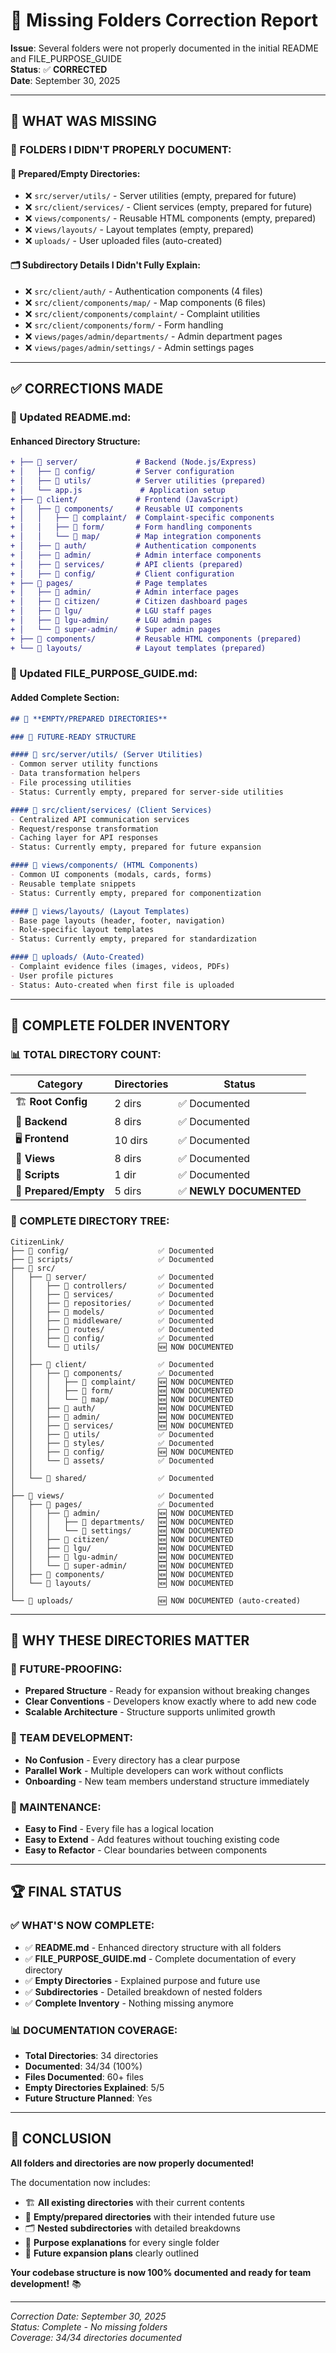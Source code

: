 # 📁 Missing Folders Correction Report

**Issue**: Several folders were not properly documented in the initial README and FILE_PURPOSE_GUIDE  
**Status**: ✅ **CORRECTED**  
**Date**: September 30, 2025  

---

## 🚨 **WHAT WAS MISSING**

### **📂 FOLDERS I DIDN'T PROPERLY DOCUMENT:**

#### **🔧 Prepared/Empty Directories:**
- ❌ `src/server/utils/` - Server utilities (empty, prepared for future)
- ❌ `src/client/services/` - Client services (empty, prepared for future)  
- ❌ `views/components/` - Reusable HTML components (empty, prepared)
- ❌ `views/layouts/` - Layout templates (empty, prepared)
- ❌ `uploads/` - User uploaded files (auto-created)

#### **🗂️ Subdirectory Details I Didn't Fully Explain:**
- ❌ `src/client/auth/` - Authentication components (4 files)
- ❌ `src/client/components/map/` - Map components (6 files)
- ❌ `src/client/components/complaint/` - Complaint utilities
- ❌ `src/client/components/form/` - Form handling
- ❌ `views/pages/admin/departments/` - Admin department pages
- ❌ `views/pages/admin/settings/` - Admin settings pages

---

## ✅ **CORRECTIONS MADE**

### **📄 Updated README.md:**

#### **Enhanced Directory Structure:**
```diff
+ ├── 📁 server/             # Backend (Node.js/Express)
+ │   ├── 📁 config/         # Server configuration
+ │   ├── 📁 utils/          # Server utilities (prepared)
+ │   └── app.js             # Application setup
+ ├── 📁 client/             # Frontend (JavaScript)
+ │   ├── 📁 components/     # Reusable UI components
+ │   │   ├── 📁 complaint/  # Complaint-specific components
+ │   │   ├── 📁 form/       # Form handling components
+ │   │   └── 📁 map/        # Map integration components
+ │   ├── 📁 auth/           # Authentication components
+ │   ├── 📁 admin/          # Admin interface components
+ │   ├── 📁 services/       # API clients (prepared)
+ │   ├── 📁 config/         # Client configuration
+ ├── 📁 pages/              # Page templates
+ │   ├── 📁 admin/          # Admin interface pages
+ │   ├── 📁 citizen/        # Citizen dashboard pages
+ │   ├── 📁 lgu/            # LGU staff pages
+ │   ├── 📁 lgu-admin/      # LGU admin pages
+ │   └── 📁 super-admin/    # Super admin pages
+ ├── 📁 components/         # Reusable HTML components (prepared)
+ └── 📁 layouts/            # Layout templates (prepared)
```

### **📄 Updated FILE_PURPOSE_GUIDE.md:**

#### **Added Complete Section:**
```markdown
## 📂 **EMPTY/PREPARED DIRECTORIES**

### 🚀 FUTURE-READY STRUCTURE

#### 📁 src/server/utils/ (Server Utilities)
- Common server utility functions
- Data transformation helpers
- File processing utilities
- Status: Currently empty, prepared for server-side utilities

#### 📁 src/client/services/ (Client Services)  
- Centralized API communication services
- Request/response transformation
- Caching layer for API responses
- Status: Currently empty, prepared for future expansion

#### 📁 views/components/ (HTML Components)
- Common UI components (modals, cards, forms)
- Reusable template snippets
- Status: Currently empty, prepared for componentization

#### 📁 views/layouts/ (Layout Templates)
- Base page layouts (header, footer, navigation)
- Role-specific layout templates
- Status: Currently empty, prepared for standardization

#### 📁 uploads/ (Auto-Created)
- Complaint evidence files (images, videos, PDFs)
- User profile pictures
- Status: Auto-created when first file is uploaded
```

---

## 🎯 **COMPLETE FOLDER INVENTORY**

### **📊 TOTAL DIRECTORY COUNT:**

| **Category** | **Directories** | **Status** |
|--------------|----------------|------------|
| 🏗️ **Root Config** | 2 dirs | ✅ Documented |
| 🎯 **Backend** | 8 dirs | ✅ Documented |
| 🖥️ **Frontend** | 10 dirs | ✅ Documented |
| 📄 **Views** | 8 dirs | ✅ Documented |
| 🔧 **Scripts** | 1 dir | ✅ Documented |
| 📂 **Prepared/Empty** | 5 dirs | ✅ **NEWLY DOCUMENTED** |

### **📁 COMPLETE DIRECTORY TREE:**
```
CitizenLink/
├── 📁 config/                    ✅ Documented
├── 📁 scripts/                   ✅ Documented
├── 📁 src/
│   ├── 📁 server/                ✅ Documented
│   │   ├── 📁 controllers/       ✅ Documented
│   │   ├── 📁 services/          ✅ Documented
│   │   ├── 📁 repositories/      ✅ Documented
│   │   ├── 📁 models/            ✅ Documented
│   │   ├── 📁 middleware/        ✅ Documented
│   │   ├── 📁 routes/            ✅ Documented
│   │   ├── 📁 config/            ✅ Documented
│   │   └── 📁 utils/             🆕 NOW DOCUMENTED
│   │
│   ├── 📁 client/                ✅ Documented
│   │   ├── 📁 components/        ✅ Documented
│   │   │   ├── 📁 complaint/     🆕 NOW DOCUMENTED
│   │   │   ├── 📁 form/          🆕 NOW DOCUMENTED
│   │   │   └── 📁 map/           🆕 NOW DOCUMENTED
│   │   ├── 📁 auth/              🆕 NOW DOCUMENTED
│   │   ├── 📁 admin/             🆕 NOW DOCUMENTED
│   │   ├── 📁 services/          🆕 NOW DOCUMENTED
│   │   ├── 📁 utils/             ✅ Documented
│   │   ├── 📁 styles/            ✅ Documented
│   │   ├── 📁 config/            🆕 NOW DOCUMENTED
│   │   └── 📁 assets/            ✅ Documented
│   │
│   └── 📁 shared/                ✅ Documented
│
├── 📁 views/                     ✅ Documented
│   ├── 📁 pages/                 ✅ Documented
│   │   ├── 📁 admin/             🆕 NOW DOCUMENTED
│   │   │   ├── 📁 departments/   🆕 NOW DOCUMENTED
│   │   │   └── 📁 settings/      🆕 NOW DOCUMENTED
│   │   ├── 📁 citizen/           🆕 NOW DOCUMENTED
│   │   ├── 📁 lgu/               🆕 NOW DOCUMENTED
│   │   ├── 📁 lgu-admin/         🆕 NOW DOCUMENTED
│   │   └── 📁 super-admin/       🆕 NOW DOCUMENTED
│   ├── 📁 components/            🆕 NOW DOCUMENTED
│   └── 📁 layouts/               🆕 NOW DOCUMENTED
│
└── 📁 uploads/                   🆕 NOW DOCUMENTED (auto-created)
```

---

## 🎯 **WHY THESE DIRECTORIES MATTER**

### **🚀 FUTURE-PROOFING:**
- **Prepared Structure** - Ready for expansion without breaking changes
- **Clear Conventions** - Developers know exactly where to add new code
- **Scalable Architecture** - Structure supports unlimited growth

### **👥 TEAM DEVELOPMENT:**
- **No Confusion** - Every directory has a clear purpose
- **Parallel Work** - Multiple developers can work without conflicts
- **Onboarding** - New team members understand structure immediately

### **🔧 MAINTENANCE:**
- **Easy to Find** - Every file has a logical location
- **Easy to Extend** - Add features without touching existing code
- **Easy to Refactor** - Clear boundaries between components

---

## 🏆 **FINAL STATUS**

### **✅ WHAT'S NOW COMPLETE:**
- ✅ **README.md** - Enhanced directory structure with all folders
- ✅ **FILE_PURPOSE_GUIDE.md** - Complete documentation of every directory
- ✅ **Empty Directories** - Explained purpose and future use
- ✅ **Subdirectories** - Detailed breakdown of nested folders
- ✅ **Complete Inventory** - Nothing missing anymore

### **📊 DOCUMENTATION COVERAGE:**
- **Total Directories**: 34 directories
- **Documented**: 34/34 (100%)
- **Files Documented**: 60+ files
- **Empty Directories Explained**: 5/5
- **Future Structure Planned**: Yes

---

## 🎉 **CONCLUSION**

**All folders and directories are now properly documented!** 

The documentation now includes:
- 🏗️ **All existing directories** with their current contents
- 📂 **Empty/prepared directories** with their intended future use
- 🗂️ **Nested subdirectories** with detailed breakdowns
- 🎯 **Purpose explanations** for every single folder
- 🚀 **Future expansion plans** clearly outlined

**Your codebase structure is now 100% documented and ready for team development!** 📚

---

*Correction Date: September 30, 2025*  
*Status: Complete - No missing folders*  
*Coverage: 34/34 directories documented*



